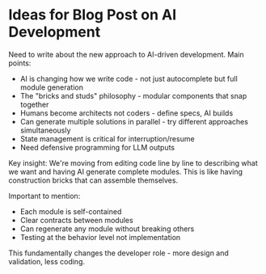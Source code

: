 # Ideas for Blog Post on AI Development

Need to write about the new approach to AI-driven development. Main points:

- AI is changing how we write code - not just autocomplete but full module generation
- The "bricks and studs" philosophy - modular components that snap together
- Humans become architects not coders - define specs, AI builds
- Can generate multiple solutions in parallel - try different approaches simultaneously
- State management is critical for interruption/resume
- Need defensive programming for LLM outputs

Key insight: We're moving from editing code line by line to describing what we want and having AI generate complete modules. This is like having construction bricks that can assemble themselves.

Important to mention:
- Each module is self-contained
- Clear contracts between modules
- Can regenerate any module without breaking others
- Testing at the behavior level not implementation

This fundamentally changes the developer role - more design and validation, less coding.